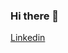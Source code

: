 ### Hi there 👋
[Linkedin](https://www.linkedin.com/in/yaroslav-shevchenko-48068024b?lipi=urn%3Ali%3Apage%3Ad_flagship3_profile_view_base_contact_details%3BA97%2FPecDSD%2BrV8PsKajDvw%3D%3D)

<!--
**YarikSheva/YarikSheva** is a ✨ _special_ ✨ repository because its `README.md` (this file) appears on your GitHub profile.

Here are some ideas to get you started:

- 🔭 I’m currently working on ...
- 🌱 I’m currently learning ...
- 👯 I’m looking to collaborate on ...
- 🤔 I’m looking for help with ...
- 💬 Ask me about ...
- 📫 How to reach me: ...
- 😄 Pronouns: ...
- ⚡ Fun fact: ...
-->
